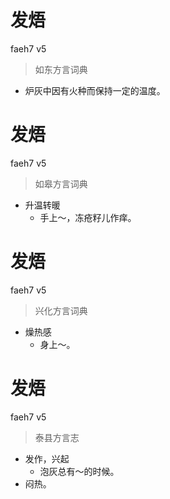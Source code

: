 # 发焐
faeh7 v5
> 如东方言词典
- 炉灰中因有火种而保持一定的温度。

# 发焐
faeh7 v5
> 如皋方言词典
- 升温转暖
  - 手上～，冻疮籽儿作痒。

# 发焐
faeh7 v5
> 兴化方言词典
- 燥热感
  - 身上～。

# 发焐
faeh7 v5
> 泰县方言志
- 发作，兴起
  - 泡灰总有～的时候。
- 闷热。
